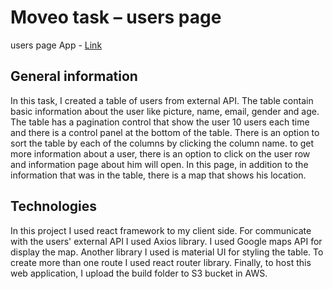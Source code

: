 # Moveo task – users page

users page App - [Link](http://omer-moveo-task.s3-website-us-east-1.amazonaws.com/)

## General information

In this task, I created a table of users from external API. The table contain basic information about the user like picture, name, email, gender and age. The table has a pagination control that show the user 10 users each time and there is a control panel at the bottom of the table. There is an option to sort the table by each of the columns by clicking the column name.
to get more information about a user, there is an option to click on the user row and information page about him will open. In this page, in addition to the information that was in the table, there is a map that shows his location.

## Technologies

In this project I used react framework to my client side. For communicate with the users' external API I used Axios library. I used Google maps API for display the map. Another library I used is material UI for styling the table. To create more than one route I used react router library. Finally, to host this web application, I upload the build folder to S3 bucket in AWS.
